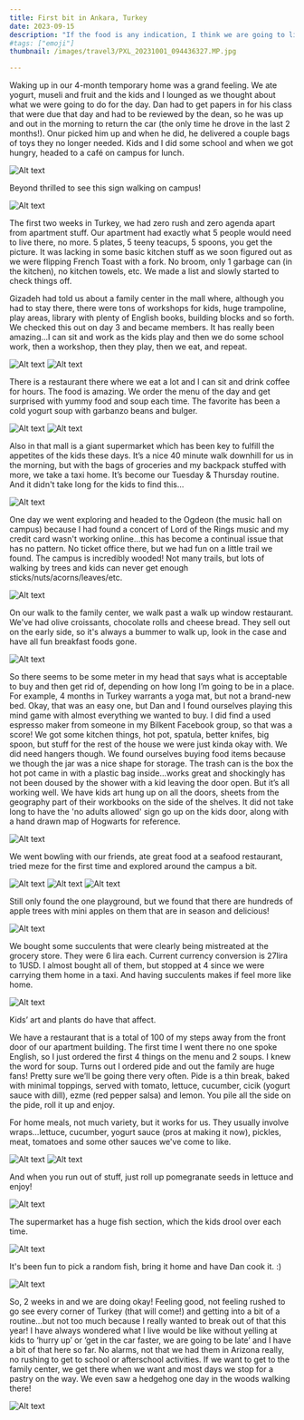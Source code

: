 ```yaml
---
title: First bit in Ankara, Turkey
date: 2023-09-15
description: "If the food is any indication, I think we are going to like it here!"
#tags: ["emoji"]
thumbnail: /images/travel3/PXL_20231001_094436327.MP.jpg

---
```

Waking up in our 4-month temporary home was a grand feeling. We ate yogurt, museli and fruit and the kids and I lounged as we thought about what we were going to do for the day. Dan had to get papers in for his class that were due that day and had to be reviewed by the dean, so he was up and out in the morning to return the car (the only time he drove in the last 2 months!). Onur picked him up and when he did, he delivered a couple bags of toys they no longer needed. Kids and I did some school and when we got hungry, headed to a café on campus for lunch.

![Alt text](/images/travel3/PXL_20230907_073341578.jpg)

Beyond thrilled to see this sign walking on campus!

![Alt text](/images/travel3/PXL_20230907_090202985.jpg)

The first two weeks in Turkey, we had zero rush and zero agenda apart from apartment stuff. Our apartment had exactly what 5 people would need to live there, no more. 5 plates, 5 teeny teacups, 5 spoons, you get the picture. It was lacking in some basic kitchen stuff as we soon figured out as we were flipping French Toast with a fork. No broom, only 1 garbage can (in the kitchen), no kitchen towels, etc. We made a list and slowly started to check things off. 

Gizadeh had told us about a family center in the mall where, although you had to stay there, there were tons of workshops for kids, huge trampoline, play areas, library with plenty of English books, building blocks and so forth. We checked this out on day 3 and became members. It has really been amazing…I can sit and work as the kids play and then we do some school work, then a workshop, then they play, then we eat, and repeat. 

![Alt text](/images/travel3/PXL_20230913_082048905.jpg)
![Alt text](/images/travel3/PXL_20230912_085816414.jpg)

There is a restaurant there where we eat a lot and I can sit and drink coffee for hours. The food is amazing. We order the menu of the day and get surprised with yummy food and soup each time. The favorite has been a cold yogurt soup with garbanzo beans and bulger.

![Alt text](/images/travel3/PXL_20230929_101740257.jpg)
![Alt text](/images/travel3/PXL_20231003_100152893.jpg)

Also in that mall is a giant supermarket which has been key to fulfill the appetites of the kids these days. It’s a nice 40 minute walk downhill for us in the morning, but with the bags of groceries and my backpack stuffed with more, we take a taxi home. It’s become our Tuesday & Thursday routine. And it didn't take long for the kids to find this...

![Alt text](/images/travel3/PXL_20230929_122852680.jpg)

One day we went exploring and headed to the Ogdeon (the music hall on campus) because I had found a concert of Lord of the Rings music and my credit card wasn't working online...this has become a continual issue that has no pattern. No ticket office there, but we had fun on a little trail we found. The campus is incredibly wooded! Not many trails, but lots of walking by trees and kids can never get enough sticks/nuts/acorns/leaves/etc.

![Alt text](/images/travel3/PXL_20230907_102330781.jpg)

On our walk to the family center, we walk past a walk up window restaurant. We've had olive croissants, chocolate rolls and cheese bread. They sell out on the early side, so it's always a bummer to walk up, look in the case and have all fun breakfast foods gone.

![Alt text](/images/travel3/PXL_20231010_063414890.jpg)

So there seems to be some meter in my head that says what is acceptable to buy and then get rid of, depending on how long I’m going to be in a place. For example, 4 months in Turkey warrants a yoga mat, but not a brand-new bed. Okay, that was an easy one, but Dan and I found ourselves playing this mind game with almost everything we wanted to buy. I did find a used espresso maker from someone in my Bilkent Facebook group, so that was a score! We got some kitchen things, hot pot, spatula, better knifes, big spoon, but stuff for the rest of the house we were just kinda okay with. We did need hangers though. We found ourselves buying food items because we though the jar was a nice shape for storage. The trash can is the box the hot pot came in with a plastic bag inside…works great and shockingly has not been doused by the shower with a kid leaving the door open. But it’s all working well. We have kids art hung up on all the doors, sheets from the geography part of their workbooks on the side of the shelves. It did not take long to have the 'no adults allowed' sign go up on the kids door, along with a hand drawn map of Hogwarts for reference.

![Alt text](/images/travel3/PXL_20231025_053905769.jpg)

We went bowling with our friends, ate great food at a seafood restaurant, tried meze for the first time and explored around the campus a bit. 

![Alt text](/images/travel3/PXL_20230909_142637231.jpg)
![Alt text](/images/travel3/PXL_20230909_142654012.MP.jpg)
![Alt text](/images/travel3/PXL_20230909_150855994.jpg)

Still only found the one playground, but we found that there are hundreds of apple trees with mini apples on them that are in season and delicious!

![Alt text](/images/travel3/PXL_20230920_143505378.jpg)

We bought some succulents that were clearly being mistreated at the grocery store. They were 6 lira each. Current currency conversion is 27lira to 1USD. I almost bought all of them, but stopped at 4 since we were carrying them home in a taxi. And having succulents makes if feel more like home. 

![Alt text](/images/travel3/PXL_20230929_125131441.jpg)

Kids’ art and plants do have that affect. 

We have a restaurant that is a total of 100 of my steps away from the front door of our apartment building. The first time I went there no one spoke English, so I just ordered the first 4 things on the menu and 2 soups. I knew the word for soup. Turns out I ordered pide and out the family are huge fans! Pretty sure we’ll be going there very often. Pide is a thin break, baked with minimal toppings, served with tomato, lettuce, cucumber, cicik (yogurt sauce with dill), ezme (red pepper salsa) and lemon. You pile all the side on the pide, roll it up and enjoy.

For home meals, not much variety, but it works for us. They usually involve wraps...lettuce, cucumber, yogurt sauce (pros at making it now), pickles, meat, tomatoes and some other sauces we've come to like. 

![Alt text](/images/travel3/PXL_20231002_141302699.jpg)
![Alt text](/images/travel3/PXL_20230929_151052018.MP.jpg)

And when you run out of stuff, just roll up pomegranate seeds in lettuce and enjoy!

![Alt text](/images/travel3/PXL_20230912_153717518.jpg)

The supermarket has a huge fish section, which the kids drool over each time. 

![Alt text](/images/travel3/PXL_20231014_080815359.jpg)

It's been fun to pick a random fish, bring it home and have Dan cook it. :) 

![Alt text](/images/travel3/PXL_20231003_142518421.jpg)

So, 2 weeks in and we are doing okay! Feeling good, not feeling rushed to go see every corner of Turkey (that will come!) and getting into a bit of a routine…but not too much because I really wanted to break out of that this year! I have always wondered what I live would be like without yelling at kids to ‘hurry up’ or ‘get in the car faster, we are going to be late’ and I have a bit of that here so far. No alarms, not that we had them in Arizona really, no rushing to get to school or afterschool activities. If we want to get to the family center, we get there when we want and most days we stop for a pastry on the way. We even saw a hedgehog one day in the woods walking there!

![Alt text](/images/travel3/PXL_20230912_065327480.jpg)
